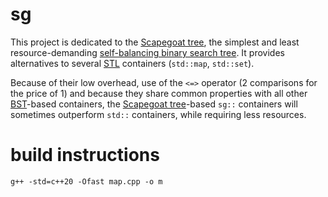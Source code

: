 # sg
This project is dedicated to the [Scapegoat tree](https://en.wikipedia.org/wiki/Scapegoat_tree), the simplest and least resource-demanding [self-balancing binary search tree](https://en.wikipedia.org/wiki/Self-balancing_binary_search_tree). It provides alternatives to several [STL](https://en.wikipedia.org/wiki/Standard_Template_Library) containers (`std::map`, `std::set`).

Because of their low overhead, use of the `<=>` operator (2 comparisons for the price of 1) and because they share common properties with all other [BST](https://en.wikipedia.org/wiki/Binary_search_tree)-based containers, the [Scapegoat tree](https://en.wikipedia.org/wiki/Scapegoat_tree)-based `sg::` containers will sometimes outperform `std::` containers, while requiring less resources.

# build instructions
    g++ -std=c++20 -Ofast map.cpp -o m
